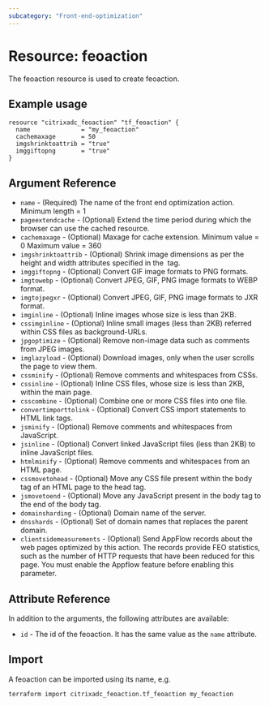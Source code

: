 ```yaml
---
subcategory: "Front-end-optimization"
---
```


# Resource: feoaction

The feoaction resource is used to create feoaction.


## Example usage

```hcl
resource "citrixadc_feoaction" "tf_feoaction" {
  name              = "my_feoaction"
  cachemaxage       = 50
  imgshrinktoattrib = "true"
  imggiftopng       = "true"
}
```


## Argument Reference

* `name` - (Required) The name of the front end optimization action. Minimum length =  1
* `pageextendcache` - (Optional) Extend the time period during which the browser can use the cached resource.
* `cachemaxage` - (Optional) Maxage for cache extension. Minimum value =  0 Maximum value =  360
* `imgshrinktoattrib` - (Optional) Shrink image dimensions as per the height and width attributes specified in the <img> tag.
* `imggiftopng` - (Optional) Convert GIF image formats to PNG formats.
* `imgtowebp` - (Optional) Convert JPEG, GIF, PNG image formats to WEBP format.
* `imgtojpegxr` - (Optional) Convert JPEG, GIF, PNG image formats to JXR format.
* `imginline` - (Optional) Inline images whose size is less than 2KB.
* `cssimginline` - (Optional) Inline small images (less than 2KB) referred within CSS files as background-URLs.
* `jpgoptimize` - (Optional) Remove non-image data such as comments from JPEG images.
* `imglazyload` - (Optional) Download images, only when the user scrolls the page to view them.
* `cssminify` - (Optional) Remove comments and whitespaces from CSSs.
* `cssinline` - (Optional) Inline CSS files, whose size is less than 2KB, within the main page.
* `csscombine` - (Optional) Combine one or more CSS files into one file.
* `convertimporttolink` - (Optional) Convert CSS import statements to HTML link tags.
* `jsminify` - (Optional) Remove comments and whitespaces from JavaScript.
* `jsinline` - (Optional) Convert linked JavaScript files (less than 2KB) to inline JavaScript files.
* `htmlminify` - (Optional) Remove comments and whitespaces from an HTML page.
* `cssmovetohead` - (Optional) Move any CSS file present within the body tag of an HTML page to the head tag.
* `jsmovetoend` - (Optional) Move any JavaScript present in the body tag to the end of the body tag.
* `domainsharding` - (Optional) Domain name of the server.
* `dnsshards` - (Optional) Set of domain names that replaces the parent domain.
* `clientsidemeasurements` - (Optional) Send AppFlow records about the web pages optimized by this action. The records provide FEO statistics, such as the number of HTTP requests that have been reduced for this page. You must enable the Appflow feature before enabling this parameter.


## Attribute Reference

In addition to the arguments, the following attributes are available:

* `id` - The id of the feoaction. It has the same value as the `name` attribute.


## Import

A feoaction can be imported using its name, e.g.

```shell
terraform import citrixadc_feoaction.tf_feoaction my_feoaction
```
